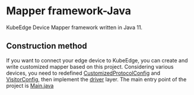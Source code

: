 # Mapper framework-Java
KubeEdge Device Mapper framework written in Java 11.

## Construction method
If you want to connect your edge device to KubeEdge, you can create and write customized mapper based on this project. Considering various devices, you need to redefined [CustomizedProtocolConfig](./src/main/java/model/CustomizedProtocolConfig.java) and [VisitorConfig](./src/main/java/model/VisitorConfig.java), then implement the [driver](./src/main/java/driver) layer. The main entry point of the project is [Main.java](./src/main/java/Main.java)
